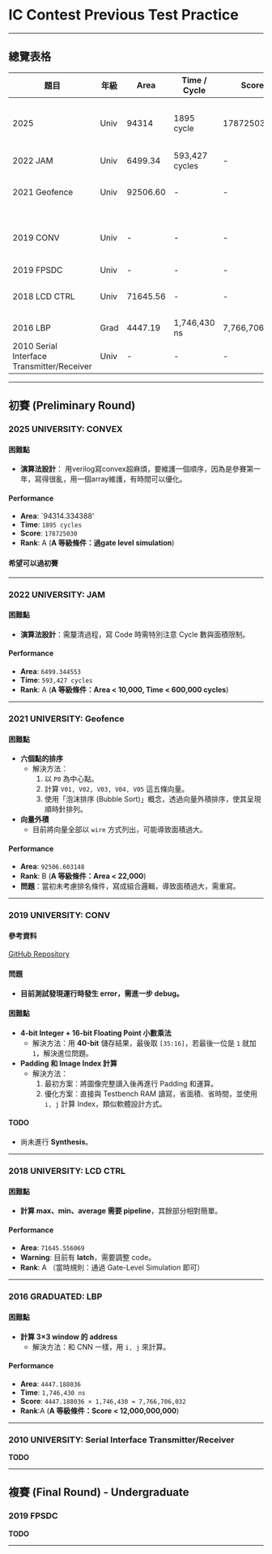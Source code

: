 # IC Contest Previous Test Practice

---

## 總覽表格

| 題目 | 年級 | Area | Time / Cycle | Score | Rank | 備註 |
|------|------|------|-------------|-------|------|------|
| 2025  | Univ | 94314 | 1895 cycle | 178725030 | A | 參賽第一年，寫得很亂 |
| 2022 JAM | Univ | 6499.34 | 593,427 cycles | - | A | - |
| 2021 Geofence | Univ | 92506.60 | - | - | B | 面積過大，需重寫 |
| 2019 CONV | Univ | - | - | - | - | 目前測試有 error，需修正 |
| 2019 FPSDC | Univ | - | - | - | - | TODO |
| 2018 LCD CTRL | Univ | 71645.56 | - | - | A | 有 latch，需調整 |
| 2016 LBP | Grad | 4447.19 | 1,746,430 ns | 7,766,706,032 | A | - |
| 2010 Serial Interface Transmitter/Receiver | Univ | - | - | - | - | TODO |
---

## 初賽 (Preliminary Round)

### 2025 UNIVERSITY: CONVEX

#### 困難點
- **演算法設計**： 用verilog寫convex超麻煩，要維護一個順序，因為是參賽第一年，寫得很亂，用一個array維護，有時間可以優化。

#### Performance
- **Area**: `94314.334388'
- **Time**: `1895 cycles`
- **Score**: `178725030`
- **Rank**: A (**A 等級條件：過gate level simulation**)

#### 希望可以過初賽
---

### 2022 UNIVERSITY: JAM

#### 困難點
- **演算法設計**：需釐清過程，寫 Code 時需特別注意 Cycle 數與面積限制。

#### Performance
- **Area**: `6499.344553`
- **Time**: `593,427 cycles`
- **Rank**: A (**A 等級條件：Area < 10,000, Time < 600,000 cycles**)

---

### 2021 UNIVERSITY: Geofence

#### 困難點
- **六個點的排序**
  - 解決方法：
    1. 以 `P0` 為中心點。
    2. 計算 `V01, V02, V03, V04, V05` 這五條向量。
    3. 使用「泡沫排序 (Bubble Sort)」概念，透過向量外積排序，使其呈現順時針排列。
- **向量外積**
  - 目前將向量全部以 `wire` 方式列出，可能導致面積過大。

#### Performance
- **Area**: `92506.603148`
- **Rank**: B (**A 等級條件：Area < 22,000**)
- **問題**：當初未考慮排名條件，寫成組合邏輯，導致面積過大，需重寫。

---

### 2019 UNIVERSITY: CONV

#### 參考資料
[GitHub Repository](https://github.com/derek8955/ic_contest/tree/main/2019_univ_CONV)

#### 問題
- **目前測試發現運行時發生 error，需進一步 debug。**

#### 困難點
- **4-bit Integer + 16-bit Floating Point 小數乘法**
  - 解決方法：用 **40-bit** 儲存結果，最後取 `[35:16]`，若最後一位是 `1` 就加 `1`，解決進位問題。
- **Padding 和 Image Index 計算**
  - 解決方法：
    1. 最初方案：將圖像完整讀入後再進行 Padding 和運算。
    2. 優化方案：直接與 Testbench RAM 讀寫，省面積、省時間，並使用 `i, j` 計算 Index，類似軟體設計方式。

#### TODO
- 尚未進行 **Synthesis**。

---

### 2018 UNIVERSITY: LCD CTRL

#### 困難點
- **計算 max、min、average 需要 pipeline**，其餘部分相對簡單。

#### Performance
- **Area**: `71645.556069`
- **Warning**: 目前有 **latch**，需要調整 code。
- **Rank**: A （當時規則：通過 Gate-Level Simulation 即可）

---

### 2016 GRADUATED: LBP

#### 困難點
- **計算 3×3 window 的 address**
  - 解決方法：和 CNN 一樣，用 `i, j` 來計算。

#### Performance
- **Area**: `4447.188036`
- **Time**: `1,746,430 ns`
- **Score**: `4447.188036 × 1,746,430 ≈ 7,766,706,032`
- **Rank**:A (**A 等級條件：Score < 12,000,000,000**)

---

### 2010 UNIVERSITY: Serial Interface Transmitter/Receiver
**TODO**  

---
## 複賽 (Final Round) - Undergraduate

### 2019 FPSDC
**TODO**

---
